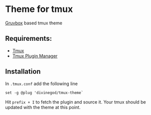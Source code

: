 # Theme for tmux

[Gruvbox][github-gruvbox] based tmux theme

## Requirements:

* [Tmux][github-tmux]
* [Tmux Plugin Manager][github-tpm]

## Installation

In `.tmux.conf` add the following line

```
set -g @plug 'divinegod/tmux-theme`
```

Hit `prefix + I` to fetch the plugin and source it.
Your tmux should be updated with the theme at this point.

[github-tmux]: https://github.com/tmux/tmux
[github-gruvbox]: https://github.com/morhetz/gruvbox
[github-tpm]: https://github.com/tmux-plugins/tpm
